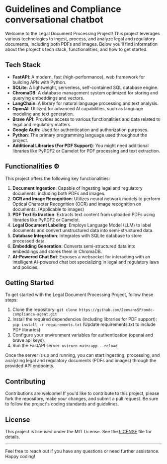 # Guidelines and Compliance conversational chatbot 

Welcome to the Legal Document Processing Project! This project leverages various technologies to ingest, process, and analyze legal and regulatory documents, including both PDFs and images. Below you'll find information about the project's tech stack, functionalities, and how to get started.

## Tech Stack ️

- **FastAPI**: A modern, fast (high-performance), web framework for building APIs with Python.
- **SQLite**: A lightweight, serverless, self-contained SQL database engine.
- **ChromaDB**: A database management system optimized for storing and querying embeddings and vectors.
- **LangChain**: A library for natural language processing and text analysis.
- **OpenAI**: Utilized for advanced AI capabilities, such as language modeling and text generation.
- **Brave API**: Provides access to various functionalities and data related to legal and regulatory matters.
- **Google Auth**: Used for authentication and authorization purposes.
- **Python**: The primary programming language used throughout the project.
- **Additional Libraries (For PDF Support)**: You might need additional libraries like PyPDF2 or Camelot for PDF processing and text extraction.

## Functionalities ⚙️

This project offers the following key functionalities:

1. **Document Ingestion**: Capable of ingesting legal and regulatory documents, including both PDFs and images.
2. **OCR and Image Recognition**: Utilizes neural network models to perform Optical Character Recognition (OCR) and image recognition on documents. (Applicable to images)
3. **PDF Text Extraction**: Extracts text content from uploaded PDFs using libraries like PyPDF2 or Camelot.
4. **Legal Document Labeling**: Employs Language Model (LLM) to label documents and convert unstructured data into semi-structured data.
5. **Database Integration**: Integrates with SQLite database to store processed data.
6. **Embedding Generation**: Converts semi-structured data into embeddings and stores them in ChromaDB.
7. **AI-Powered Chat Bot**: Exposes a websocket for interacting with an intelligent AI-powered chat bot specializing in legal and regulatory laws and policies.

## Getting Started 

To get started with the Legal Document Processing Project, follow these steps:

1. Clone the repository: `git clone https://github.com/JeevansSP/ondc-compliance-agent.git`
2. Install the required dependencies (including libraries for PDF support): `pip install -r requirements.txt` (Update requirements.txt to include PDF libraries)
3. Configure your environment variables for authentication (openai and brave api keys).
4. Run the FastAPI server: `uvicorn main:app --reload`
 
Once the server is up and running, you can start ingesting, processing, and analyzing legal and regulatory documents (PDFs and images) through the provided API endpoints.

## Contributing 

Contributions are welcome! If you'd like to contribute to this project, please fork the repository, make your changes, and submit a pull request. Be sure to follow the project's coding standards and guidelines.

## License 

This project is licensed under the MIT License. See the [LICENSE](LICENSE) file for details.

---

Feel free to reach out if you have any questions or need further assistance. Happy coding! 
